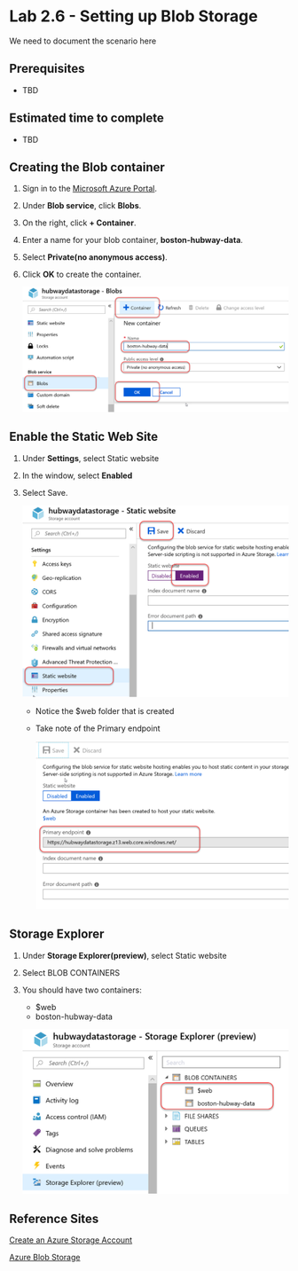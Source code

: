 # Lab 2.6 - Setting up Blob Storage
We need to document the scenario here

## Prerequisites
- TBD

## Estimated time to complete
- TBD

## Creating the Blob container

1. Sign in to the [Microsoft Azure Portal](https://portal.azure.com).
2. Under **Blob service**, click **Blobs**.
3. On the right, click **+ Container**.
4. Enter a name for your blob container, **boston-hubway-data**.
5. Select **Private(no anonymous access)**.
6. Click **OK** to create the container.

    ![Image](/images/lab-2.6-image4.png)

## Enable the Static Web Site
1.  Under **Settings**, select Static website
2.  In the window, select **Enabled**
3.  Select Save.

    ![Image](/images/lab-2.6-image5.png)

    - Notice the $web folder that is created
    - Take note of the Primary endpoint

        ![Image](/images/lab-2.6-image6.png)

## Storage Explorer
1.  Under **Storage Explorer(preview)**, select Static website

2.  Select BLOB CONTAINERS
3. You should have two containers:
   - $web
   - boston-hubway-data 

    ![Image](/images/lab-2.6-image7.png)

## Reference Sites

[Create an Azure Storage Account](https://docs.microsoft.com/en-us/azure/storage/common/storage-quickstart-create-account?toc=%2Fazure%2Fstorage%2Fblobs%2Ftoc.json&tabs=azure-portal)

[Azure Blob Storage](https://azure.microsoft.com/en-us/services/storage/blobs/)
